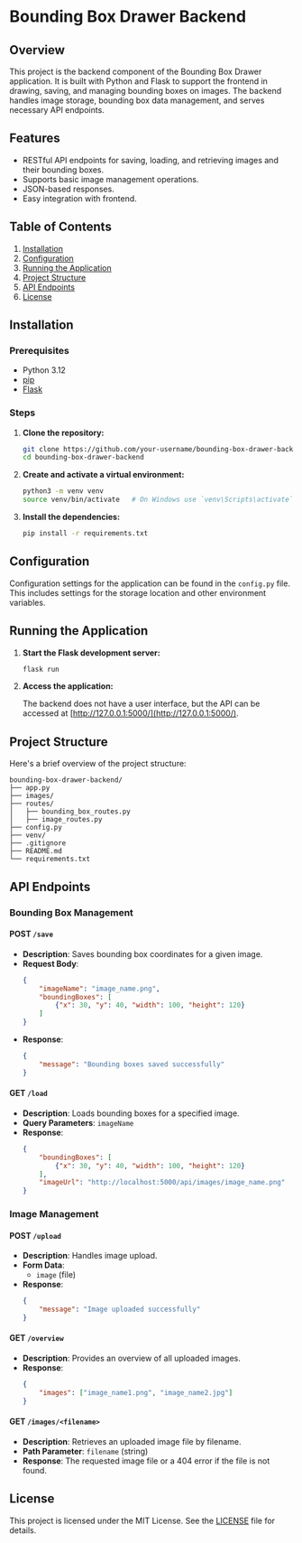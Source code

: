# Bounding Box Drawer Backend

## Overview

This project is the backend component of the Bounding Box Drawer application. It is built with Python and Flask to
support the frontend in drawing, saving, and managing bounding boxes on images. The backend handles image storage,
bounding box data management, and serves necessary API endpoints.

## Features

- RESTful API endpoints for saving, loading, and retrieving images and their bounding boxes.
- Supports basic image management operations.
- JSON-based responses.
- Easy integration with frontend.

## Table of Contents

1. [Installation](#installation)
2. [Configuration](#configuration)
3. [Running the Application](#running-the-application)
4. [Project Structure](#project-structure)
5. [API Endpoints](#api-endpoints)
6. [License](#license)

## Installation

### Prerequisites

- Python 3.12
- [pip](https://pip.pypa.io/en/stable/)
- [Flask](https://flask.palletsprojects.com/)

### Steps

1. **Clone the repository:**

   ```bash
   git clone https://github.com/your-username/bounding-box-drawer-backend.git
   cd bounding-box-drawer-backend
   ```

2. **Create and activate a virtual environment:**

   ```bash
   python3 -m venv venv
   source venv/bin/activate   # On Windows use `venv\Scripts\activate`
   ```

3. **Install the dependencies:**

   ```bash
   pip install -r requirements.txt
   ```

## Configuration

Configuration settings for the application can be found in the `config.py` file. This includes settings for the storage
location and other environment variables.

## Running the Application

1. **Start the Flask development server:**

   ```bash
   flask run
   ```

2. **Access the application:**

   The backend does not have a user interface, but the API can be accessed
   at [http://127.0.0.1:5000/](http://127.0.0.1:5000/).

## Project Structure

Here's a brief overview of the project structure:

```
bounding-box-drawer-backend/
├── app.py
├── images/
├── routes/
│   ├── bounding_box_routes.py
│   ├── image_routes.py
├── config.py
├── venv/
├── .gitignore
├── README.md
└── requirements.txt
```

## API Endpoints

### Bounding Box Management

#### **POST `/save`**

- **Description**: Saves bounding box coordinates for a given image.
- **Request Body**:
  ```json
  {
      "imageName": "image_name.png",
      "boundingBoxes": [
          {"x": 30, "y": 40, "width": 100, "height": 120}
      ]
  }
  ```
- **Response**:
  ```json
  {
      "message": "Bounding boxes saved successfully"
  }
  ```

#### **GET `/load`**

- **Description**: Loads bounding boxes for a specified image.
- **Query Parameters**: `imageName`
- **Response**:
  ```json
  {
      "boundingBoxes": [
          {"x": 30, "y": 40, "width": 100, "height": 120}
      ],
      "imageUrl": "http://localhost:5000/api/images/image_name.png"
  }
  ```

### Image Management

#### **POST `/upload`**

- **Description**: Handles image upload.
- **Form Data**:
    - `image` (file)
- **Response**:
  ```json
  {
      "message": "Image uploaded successfully"
  }
  ```

#### **GET `/overview`**

- **Description**: Provides an overview of all uploaded images.
- **Response**:
  ```json
  {
      "images": ["image_name1.png", "image_name2.jpg"]
  }
  ```

#### **GET `/images/<filename>`**

- **Description**: Retrieves an uploaded image file by filename.
- **Path Parameter**: `filename` (string)
- **Response**: The requested image file or a 404 error if the file is not found.

## License

This project is licensed under the MIT License. See the [LICENSE](LICENSE) file for details.